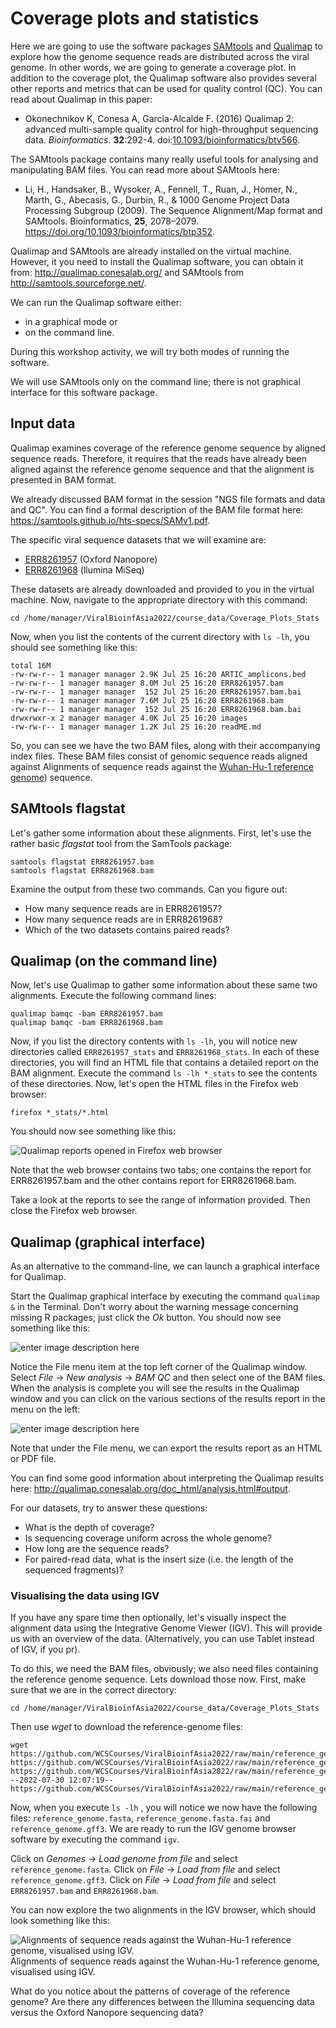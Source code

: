 # Coverage plots and statistics

Here we are going to use the software packages [SAMtools](http://samtools.sourceforge.net/) and [Qualimap](http://qualimap.conesalab.org/) to explore how the genome sequence reads are distributed across the viral genome. In other words, we are going to generate a coverage plot. In addition to the coverage plot, the Qualimap software also provides several other reports and metrics that can be used for quality control (QC). You can read about Qualimap in this paper:

 - Okonechnikov K, Conesa A, García-Alcalde F. (2016) Qualimap 2: advanced
   multi-sample quality control for high-throughput sequencing data.
   *Bioinformatics*. **32**:292-4. doi:[10.1093/bioinformatics/btv566](https://doi.org/10.1093/bioinformatics/btv566).

 The SAMtools package contains many really useful tools for analysing and manipulating BAM files. You can read more about SAMtools here: 
 
 - Li, H., Handsaker, B., Wysoker, A., Fennell, T., Ruan, J., Homer, N.,    Marth, G., Abecasis, G., Durbin, R., & 1000 Genome Project
   Data          Processing Subgroup (2009). The Sequence Alignment/Map
   format and SAMtools. Bioinformatics, **25**, 2078–2079.       
   https://doi.org/10.1093/bioinformatics/btp352.      

Qualimap and SAMtools are already  installed on the virtual machine. However, it you need to install the Qualimap software, you can obtain it from: http://qualimap.conesalab.org/ and SAMtools from  http://samtools.sourceforge.net/.

We can run the Qualimap software either:

 - in a graphical mode or
 - on the command line.

During this workshop activity, we will try both modes of running the software.

We will use SAMtools only on the command line; there is not graphical interface for this software package.

## Input data
Qualimap examines coverage of the reference genome sequence by aligned sequence reads. Therefore, it requires that the reads have already been aligned against the reference genome sequence and that the alignment is presented in BAM format.

We already discussed BAM format in the session "NGS file formats and data and QC".  You can find a formal description of the BAM file format here: https://samtools.github.io/hts-specs/SAMv1.pdf.

The specific viral sequence datasets that we will examine are:
 - [ERR8261957](https://www.ebi.ac.uk/ena/browser/view/ERR8261957) (Oxford Nanopore)
 - [ERR8261968](https://www.ebi.ac.uk/ena/browser/view/ERR8261968) (llumina MiSeq)

These datasets are already downloaded and provided to you in the virtual machine. Now, navigate to the appropriate directory with this command:

    cd /home/manager/ViralBioinfAsia2022/course_data/Coverage_Plots_Stats

Now, when you list the contents of the current directory with `ls -lh`, you should see something like this:

    total 16M
    -rw-rw-r-- 1 manager manager 2.9K Jul 25 16:20 ARTIC_amplicons.bed
    -rw-rw-r-- 1 manager manager 8.0M Jul 25 16:20 ERR8261957.bam
    -rw-rw-r-- 1 manager manager  152 Jul 25 16:20 ERR8261957.bam.bai
    -rw-rw-r-- 1 manager manager 7.6M Jul 25 16:20 ERR8261968.bam
    -rw-rw-r-- 1 manager manager  152 Jul 25 16:20 ERR8261968.bam.bai
    drwxrwxr-x 2 manager manager 4.0K Jul 25 16:20 images
    -rw-rw-r-- 1 manager manager 1.2K Jul 25 16:20 readME.md

So, you can see we have the two BAM files, along with their accompanying index files. These BAM files consist of genomic sequence reads aligned against Alignments of sequence reads against the [Wuhan-Hu-1 reference genome](https://www.ncbi.nlm.nih.gov/nuccore/NC_045512.2)) sequence.

## SAMtools flagstat

Let's gather some information about these alignments. First, let's use the rather basic *flagstat* tool from the SamTools package:

    samtools flagstat ERR8261957.bam
    samtools flagstat ERR8261968.bam

Examine the output from these two commands. Can you figure out:

 - How many sequence reads are in ERR8261957?
 - How many sequence reads are in ERR8261968?
 - Which of the two datasets contains paired reads?

## Qualimap (on the command line)

Now, let's use Qualimap to gather some information about these same two alignments. Execute the following command lines:

    qualimap bamqc -bam ERR8261957.bam
    qualimap bamqc -bam ERR8261968.bam

Now, if you list the directory contents with `ls -lh`, you will notice new directories called `ERR8261957_stats` and `ERR8261968_stats`. In each of these directories, you will find an HTML file that contains a detailed report on the BAM alignment. 
Execute the command `ls -lh *_stats` to see the contents of these directories. Now, let's open the HTML files in the Firefox web browser:

    firefox *_stats/*.html

You should now see something like this:

![Qualimap reports opened in Firefox web browser](https://github.com/WCSCourses/ViralBioinfAsia2022/raw/main/course_data/Coverage_Plots_Stats/images/Screenshot%202022-07-29%20at%2021.17.12.png)

Note that the web browser contains two tabs; one contains the report for ERR8261957.bam and the other contains report for ERR8261968.bam.

Take a look at the reports to see the range of information provided. Then close the Firefox web browser.
 

## Qualimap (graphical interface)

As an alternative to the command-line, we can launch a graphical interface for Qualimap. 
   
Start the Qualimap graphical interface by executing the command `qualimap &` in the Terminal. Don't worry about the warning message concerning missing R packages; just click the *Ok* button.  You should now see something like this:

![enter image description here](https://github.com/WCSCourses/ViralBioinfAsia2022/raw/main/course_data/Coverage_Plots_Stats/images/Screenshot%202022-07-30%20at%2011.07.42.png)

Notice the File menu item at the top left corner of the Qualimap window. Select *File* -> *New analysis* -> *BAM QC* and then select one of the BAM files. When the analysis is complete you will see the results in the Qualimap window and you can click on the various sections of the results report in the menu on the left:

![enter image description here](https://github.com/WCSCourses/ViralBioinfAsia2022/raw/main/course_data/Coverage_Plots_Stats/images/Screenshot%202022-07-30%20at%2011.12.25.png)

Note that under the File menu, we can export the results report as an HTML or PDF file. 

You can find some good information about interpreting the Qualimap results here: http://qualimap.conesalab.org/doc_html/analysis.html#output.

For our datasets, try to answer these questions:

 - What is the depth of coverage?
 - Is sequencing coverage uniform across the whole genome?
 - How long are the sequence reads?
 - For paired-read data, what is the insert size (i.e. the length of the sequenced fragments)?

### Visualising the data using IGV
If you have any spare time then optionally, let's visually inspect the alignment data using the Integrative Genome Viewer (IGV). This will provide us with an overview of the data. (Alternatively, you can use Tablet instead of IGV, if you pr).

To do this, we need the BAM files, obviously; we also need files containing the reference genome sequence. Lets download those now. First, make sure that we are in the correct directory:

    cd /home/manager/ViralBioinfAsia2022/course_data/Coverage_Plots_Stats

Then use *wget* to download the reference-genome files:

    wget https://github.com/WCSCourses/ViralBioinfAsia2022/raw/main/reference_genome.fasta https://github.com/WCSCourses/ViralBioinfAsia2022/raw/main/reference_genome.fasta.fai https://github.com/WCSCourses/ViralBioinfAsia2022/raw/main/reference_genome.gff3
    --2022-07-30 12:07:19--  https://github.com/WCSCourses/ViralBioinfAsia2022/raw/main/reference_genome.fasta

Now, when you execute `ls -lh` , you will notice we now have the following files: `reference_genome.fasta`,  `reference_genome.fasta.fai` and `reference_genome.gff3`. We are ready to run the IGV genome browser software by executing the command `igv`.

Click on *Genomes* -> *Load genome from file* and select `reference_genome.fasta`.
Click on *File* -> *Load from file* and select `reference_genome.gff3`.
Click on  *File* -> *Load from file* and select  `ERR8261957.bam` and `ERR8261968.bam`. 

You can now explore the two alignments in the IGV browser, which should look something like this:

![Alignments of sequence reads against the Wuhan-Hu-1 reference genome, visualised using IGV.](https://github.com/WCSCourses/ViralBioinfAsia2022/raw/main/course_data/Coverage_Plots_Stats/images/Screenshot%202022-07-04%20at%2016.25.00.png)
Alignments of sequence reads against the Wuhan-Hu-1 reference genome, visualised using IGV.

What do you notice about the patterns of coverage of the reference genome? Are there any differences between the Illumina sequencing data versus the Oxford Nanopore sequencing data?

